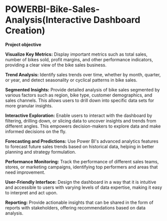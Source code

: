 # POWERBI-Bike-Sales-Analysis(Interactive Dashboard Creation)
**Project objective**

**Visualize Key Metrics:** Display important metrics such as total sales, number of bikes sold, profit margins, and other performance indicators, providing a clear view of the bike sales business.

**Trend Analysis:** Identify sales trends over time, whether by month, quarter, or year, and detect seasonality or cyclical patterns in bike sales.

**Segmented Insights:** Provide detailed analysis of bike sales segmented by various factors such as region, bike type, customer demographics, and sales channels. This allows users to drill down into specific data sets for more granular insights.

**Interactive Exploration:** Enable users to interact with the dashboard by filtering, drilling down, or slicing data to uncover insights and trends from different angles. This empowers decision-makers to explore data and make informed decisions on the fly.

**Forecasting and Predictions:** Use Power BI's advanced analytics features to forecast future sales trends based on historical data, helping in better planning and strategy formulation.

**Performance Monitoring:** Track the performance of different sales teams, stores, or marketing campaigns, identifying top performers and areas that need improvement.

**User-Friendly Interface:** Design the dashboard in a way that it is intuitive and accessible to users with varying levels of data expertise, making it easy to interpret and act upon.

**Reporting:** Provide actionable insights that can be shared in the form of reports with stakeholders, offering recommendations based on data analysis.
